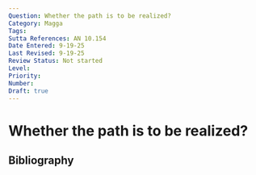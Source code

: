 ```yaml
---
Question: Whether the path is to be realized?
Category: Magga
Tags: 
Sutta References: AN 10.154
Date Entered: 9-19-25
Last Revised: 9-19-25
Review Status: Not started
Level: 
Priority: 
Number: 
Draft: true
---
```


# Whether the path is to be realized?

## Bibliography

<!-- 

Notes:



-->